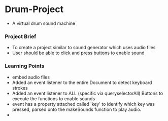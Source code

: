 # Drum-Project
* A virtual drum sound machine

### Project Brief
* To create a project similar to sound generator which uses audio files
* User should be able to click and press buttons to enable sound

### Learning Points
* embed audio files 
* Added an event listener to the entire Document to detect keyboard strokes
* Added an event listener to ALL (specific via queryselectorAll) Buttons to execute the functions to enable sounds
* event has a property attached called 'key' to identify which key was pressed, parsed onto the makeSounds function to play audio.
* 